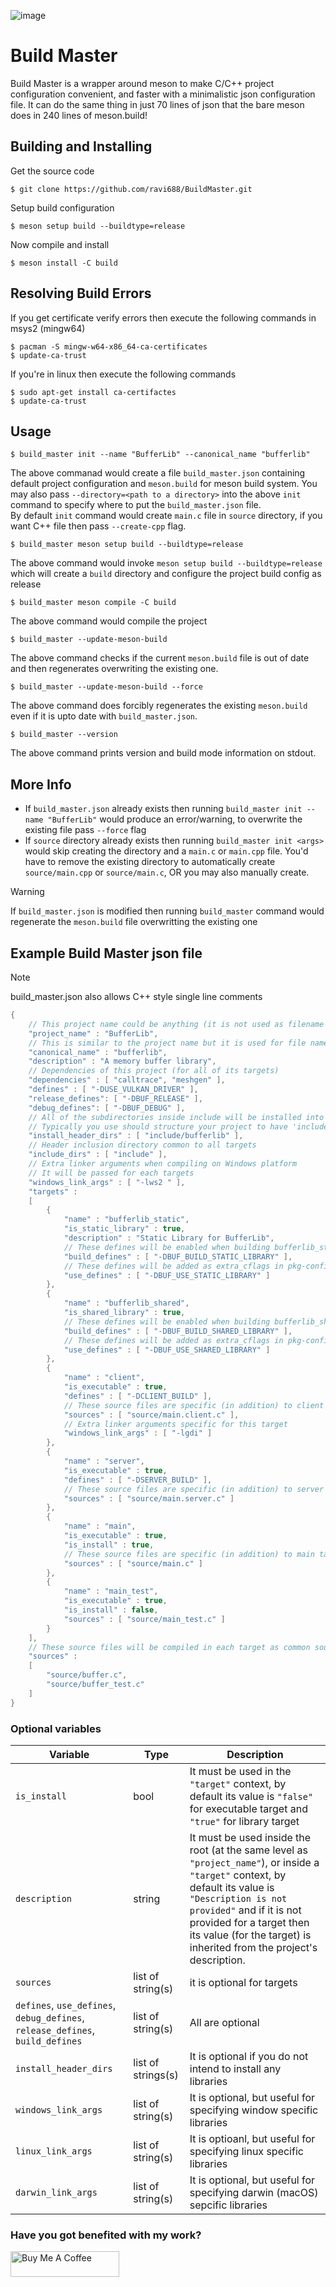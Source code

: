 ![image](https://github.com/user-attachments/assets/e36ca337-a89b-4f49-85df-aa5976f8920a)
# Build Master


Build Master is a wrapper around meson to make C/C++ project configuration convenient, and faster with a minimalistic json configuration file.
It can do the same thing in just 70 lines of json that the bare meson does in 240 lines of meson.build!

## Building and Installing
Get the source code
```
$ git clone https://github.com/ravi688/BuildMaster.git
```
Setup build configuration
```
$ meson setup build --buildtype=release
```
Now compile and install
```
$ meson install -C build
```
## Resolving Build Errors
If you get certificate verify errors then execute the following commands in msys2 (mingw64)
```
$ pacman -S mingw-w64-x86_64-ca-certificates
$ update-ca-trust
```
If you're in linux then execute the following commands
```
$ sudo apt-get install ca-certifactes
$ update-ca-trust
```

## Usage
```
$ build_master init --name "BufferLib" --canonical_name "bufferlib"
```
The above commanad would create a file `build_master.json` containing default project configuration and `meson.build` for meson build system.
You may also pass `--directory=<path to a directory>` into the above `init` command to specify where to put the `build_master.json` file. <br>
By default `init` command would create `main.c` file in `source` directory, if you want C++ file then pass `--create-cpp` flag.
```
$ build_master meson setup build --buildtype=release
```
The above command would invoke `meson setup build --buildtype=release` which will create a `build` directory and configure the project build config as release
```
$ build_master meson compile -C build
```
The above command would compile the project
```
$ build_master --update-meson-build
```
The above command checks if the current `meson.build` file is out of date and then regenerates overwriting the existing one.
```
$ build_master --update-meson-build --force
```
The above command does forcibly regenerates the existing `meson.build` even if it is upto date with `build_master.json`.
```
$ build_master --version
```
The above command prints version and build mode information on stdout.

## More Info
- If `build_master.json` already exists then running `build_master init --name "BufferLib"` would produce an error/warning, to overwrite the existing file pass `--force` flag
- If `source` directory already exists then running `build_master init <args>` would skip creating the directory and a `main.c` or `main.cpp` file. You'd have to remove the existing directory to automatically create `source/main.cpp` or `source/main.c`, OR you may also manually create.
> [!WARNING]
> If `build_master.json` is modified then running `build_master` command would regenerate the `meson.build` file overwritting the existing one 

## Example Build Master json file
> [!NOTE]
> build_master.json also allows C++ style single line comments
```cpp
{
    // This project name could be anything (it is not used as filename for any of the build artifacts)
    "project_name" : "BufferLib",
    // This is similar to the project name but it is used for file names, so it must form a valid file name
    "canonical_name" : "bufferlib",
    "description" : "A memory buffer library",
    // Dependencies of this project (for all of its targets)
    "dependencies" : [ "calltrace", "meshgen" ],
    "defines" : [ "-DUSE_VULKAN_DRIVER" ],
    "release_defines": [ "-DBUF_RELEASE" ],
    "debug_defines": [ "-DBUF_DEBUG" ],
    // All of the subdirectories inside include will be installed into the environment's include directory
    // Typically you use should structure your project to have 'include/bufferlib' subdir. 
    "install_header_dirs" : [ "include/bufferlib" ],
    // Header inclusion directory common to all targets
    "include_dirs" : [ "include" ],
    // Extra linker arguments when compiling on Windows platform
    // It will be passed for each targets
    "windows_link_args" : [ "-lws2 " ],
    "targets" :
    [
        {
            "name" : "bufferlib_static",
            "is_static_library" : true,
            "description" : "Static Library for BufferLib",
            // These defines will be enabled when building bufferlib_static target
            "build_defines" : [ "-DBUF_BUILD_STATIC_LIBRARY" ],
            // These defines will be added as extra_cflags in pkg-config files
            "use_defines" : [ "-DBUF_USE_STATIC_LIBRARY" ]
        }, 
        {
            "name" : "bufferlib_shared",
            "is_shared_library" : true,
            // These defines will be enabled when building bufferlib_shared target
            "build_defines" : [ "-DBUF_BUILD_SHARED_LIBRARY" ],
            // These defines will be added as extra_cflags in pkg-config files
            "use_defines" : [ "-DBUF_USE_SHARED_LIBRARY" ]
        },
        {
            "name" : "client",
            "is_executable" : true,
            "defines" : [ "-DCLIENT_BUILD" ],
            // These source files are specific (in addition) to client target
            "sources" : [ "source/main.client.c" ],
            // Extra linker arguments specific for this target
            "windows_link_args" : [ "-lgdi" ]
        },
        {
            "name" : "server",
            "is_executable" : true,
            "defines" : [ "-DSERVER_BUILD" ],
            // These source files are specific (in addition) to server target
            "sources" : [ "source/main.server.c" ]
        },
        {
            "name" : "main",
            "is_executable" : true,
            "is_install" : true,
            // These source files are specific (in addition) to main target
            "sources" : [ "source/main.c" ]
        },
        {
            "name" : "main_test",
            "is_executable" : true,
            "is_install" : false,
            "sources" : [ "source/main_test.c" ]
        }
    ],
    // These source files will be compiled in each target as common source files
    "sources" :
    [
        "source/buffer.c",
        "source/buffer_test.c"
    ]
}
```
### Optional variables
| Variable | Type | Description
-----------|------|--------------
| `is_install` | bool | It must be used in the `"target"` context, by default its value is `"false"` for executable target and `"true"` for library target 
| `description` | string | It must be used inside the root (at the same level as `"project_name"`), or inside a `"target"` context, by default its value is `"Description is not provided"` and if it is not provided for a target then its value (for the target) is inherited from the project's description.
| `sources` | list of string(s) | it is optional for targets
| `defines`, `use_defines`, `debug_defines`, `release_defines`, `build_defines` | list of string(s) | All are optional
| `install_header_dirs` | list of strings(s) | It is optional if you do not intend to install any libraries
| `windows_link_args` | list of string(s) | It is optional, but useful for specifying window specific libraries
| `linux_link_args` | list of string(s) | It is optioanl, but useful for specifying linux specific libraries
| `darwin_link_args` | list of string(s) | It is optional, but useful for specifying darwin (macOS) sepcific libraries

### Have you got benefited with my work?
<a href="https://www.buymeacoffee.com/raviprakashsingh" target="_blank"><img src="https://cdn.buymeacoffee.com/buttons/default-orange.png" alt="Buy Me A Coffee" height="41" width="174"></a>

